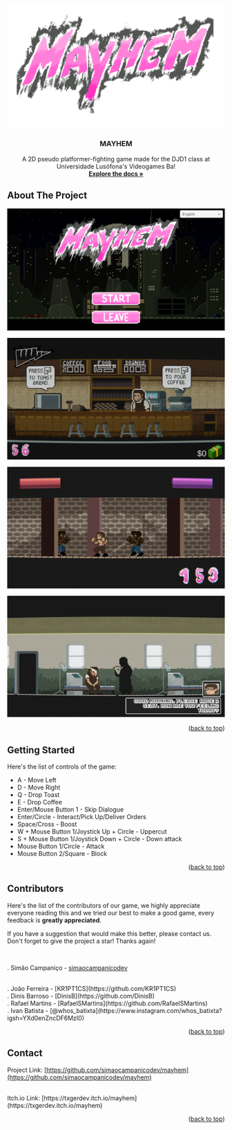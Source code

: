 <a id="readme-top"></a>
![Mayhem Logo](MAYHEM.png)
<br />
<div align="center">
  <a href="https://media.discordapp.net/attachments/1344716006500597841/1367559922950082560/MAYHEM.png?ex=6834aaed&is=6833596d&hm=c3ebd8cb693b5d0e021bcefd857d742e182d52a36e756f37a30d37dab15fcf37&=&format=webp&quality=lossless&width=1216&height=684">
  </a>

  <h3 align="center">MAYHEM</h3>

  <p align="center">
    A 2D pseudo platformer-fighting game made for the DJD1 class at Universidade Lusófona's Videogames Ba!
    <br />
    <a href="https://github.com/simaocampanicodev/mayhem"><strong>Explore the docs »</strong></a>
    <br />
  </p>
</div>

## About The Project

![Mayhem Screenshot](2dplatformer_05.png)

![Mayhem Screenshot](2dplatformer_06.png)

![Mayhem Screenshot](2dplatformer_03.png)

![Mayhem Screenshot](2dplatformer_04.png)

<p align="right">(<a href="#readme-top">back to top</a>)</p>

## Getting Started

Here's the list of controls of the game:

- A - Move Left
- D - Move Right
- Q - Drop Toast
- E - Drop Coffee
- Enter/Mouse Button 1 - Skip Dialogue
- Enter/Circle - Interact/Pick Up/Deliver Orders
- Space/Cross - Boost
- W + Mouse Button 1/Joystick Up + Circle - Uppercut
- S + Mouse Button 1/Joystick Down + Circle - Down attack
- Mouse Button 1/Circle - Attack
- Mouse Button 2/Square - Block

<p align="right">(<a href="#readme-top">back to top</a>)</p>

## Contributors

Here's the list of the contributors of our game, we highly appreciate everyone reading this and we tried our best to make a good game, every feedback is **greatly appreciated**.

If you have a suggestion that would make this better, please contact us.
Don't forget to give the project a star! Thanks again!

<br />

. Simão Campaniço - [simaocampanicodev](https://simaocampanicodev)

<br />
. João Ferreira - [KR1PT1CS](https://github.com/KR1PT1CS)

<br />
. Dinis Barroso - [DinisB](https://github.com/DinisB)

<br />
. Rafael Martins - [RafaelSMartins](https://github.com/RafaelSMartins)

<br />
. Ivan Batista - [@whos_batixta](https://www.instagram.com/whos_batixta?igsh=YXd0enZncDF6MzI0)

<p align="right">(<a href="#readme-top">back to top</a>)</p>

## Contact

Project Link: [https://github.com/simaocampanicodev/mayhem](https://github.com/simaocampanicodev/mayhem)

<br />
Itch.io Link: [https://txgerdev.itch.io/mayhem](https://txgerdev.itch.io/mayhem)

<p align="right">(<a href="#readme-top">back to top</a>)</p>
